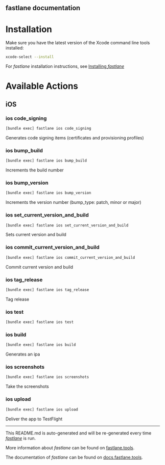 fastlane documentation
----

# Installation

Make sure you have the latest version of the Xcode command line tools installed:

```sh
xcode-select --install
```

For _fastlane_ installation instructions, see [Installing _fastlane_](https://docs.fastlane.tools/#installing-fastlane)

# Available Actions

## iOS

### ios code_signing

```sh
[bundle exec] fastlane ios code_signing
```

Generates code signing items (certificates and provisioning profiles)

### ios bump_build

```sh
[bundle exec] fastlane ios bump_build
```

Increments the build number

### ios bump_version

```sh
[bundle exec] fastlane ios bump_version
```

Increments the version number (bump_type: patch, minor or major)

### ios set_current_version_and_build

```sh
[bundle exec] fastlane ios set_current_version_and_build
```

Sets current version and build

### ios commit_current_version_and_build

```sh
[bundle exec] fastlane ios commit_current_version_and_build
```

Commit current version and build

### ios tag_release

```sh
[bundle exec] fastlane ios tag_release
```

Tag release

### ios test

```sh
[bundle exec] fastlane ios test
```



### ios build

```sh
[bundle exec] fastlane ios build
```

Generates an ipa

### ios screenshots

```sh
[bundle exec] fastlane ios screenshots
```

Take the screenshots

### ios upload

```sh
[bundle exec] fastlane ios upload
```

Deliver the app to TestFlight

----

This README.md is auto-generated and will be re-generated every time [_fastlane_](https://fastlane.tools) is run.

More information about _fastlane_ can be found on [fastlane.tools](https://fastlane.tools).

The documentation of _fastlane_ can be found on [docs.fastlane.tools](https://docs.fastlane.tools).
